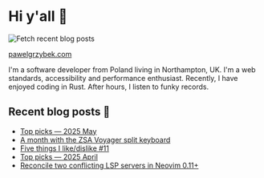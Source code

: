 # Hi y'all 👋

![Fetch recent blog posts](https://github.com/pawelgrzybek/pawelgrzybek/workflows/Fetch%20recent%20blog%20posts/badge.svg)

[pawelgrzybek.com](https://pawelgrzybek.com)

I'm a software developer from Poland living in Northampton, UK. I'm a web standards, accessibility and performance enthusiast. Recently, I have enjoyed coding in Rust. After hours, I listen to funky records.

## Recent blog posts 📝

<!-- FEED-START -->
- [Top picks — 2025 May](https://pawelgrzybek.com/top-picks-2025-may/)
- [A month with the ZSA Voyager split keyboard](https://pawelgrzybek.com/a-month-with-the-zsa-voyager-split-keyboard/)
- [Five things I like/dislike #11](https://pawelgrzybek.com/five-things-i-like-dislike-11/)
- [Top picks — 2025 April](https://pawelgrzybek.com/top-picks-2025-april/)
- [Reconcile two conflicting LSP servers in Neovim 0.11+](https://pawelgrzybek.com/reconcile-two-conflicting-lsp-servers-in-neovim-0-11/)
<!-- FEED-END -->